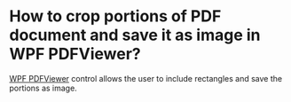 # How to crop portions of PDF document and save it as image in WPF PDFViewer?

[WPF PDFViewer](https://www.syncfusion.com/wpf-controls/pdf-viewer) control allows the user to include rectangles and save the portions as image.